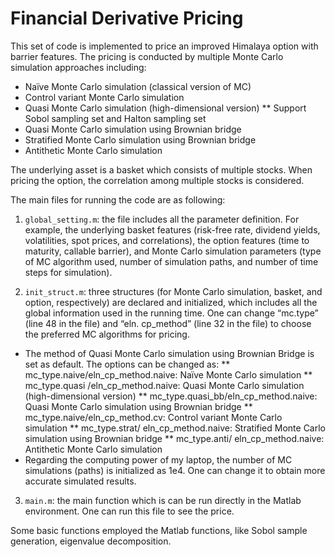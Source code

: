# Financial Derivative Pricing

This set of code is implemented to price an improved Himalaya option with barrier features. The pricing is conducted by multiple Monte Carlo simulation approaches including:

*	Naïve Monte Carlo simulation (classical version of MC)
*	Control variant Monte Carlo simulation
* Quasi Monte Carlo simulation (high-dimensional version)
**	Support Sobol sampling set and Halton sampling set
*	Quasi Monte Carlo simulation using Brownian bridge
*	Stratified Monte Carlo simulation using Brownian bridge 
*	Antithetic Monte Carlo simulation

The underlying asset is a basket which consists of multiple stocks. When pricing the option, the correlation among multiple stocks is considered. 

The main files for running the code are as following:

1. `global_setting.m`: the file includes all the parameter definition. For example, the underlying basket features (risk-free rate, dividend yields, volatilities, spot prices, and correlations), the option features (time to maturity, callable barrier), and Monte Carlo simulation parameters (type of MC algorithm used, number of simulation paths, and number of time steps for simulation).

2. `init_struct.m`: three structures (for Monte Carlo simulation, basket, and option, respectively) are declared and initialized, which includes all the global information used in the running time. One can change “mc.type” (line 48 in the file) and “eln. cp_method” (line 32 in the file) to choose the preferred MC algorithms for pricing.

* The method of Quasi Monte Carlo simulation using Brownian Bridge is set as default. The options can be changed as:
** mc_type.naive/eln_cp_method.naive:  Naïve Monte Carlo simulation
** mc_type.quasi /eln_cp_method.naive:  Quasi Monte Carlo simulation (high-dimensional version)
** mc_type.quasi_bb/eln_cp_method.naive:  Quasi Monte Carlo simulation using Brownian bridge
** mc_type.naive/eln_cp_method.cv:  Control variant Monte Carlo simulation
** mc_type.strat/ eln_cp_method.naive:  Stratified Monte Carlo simulation using Brownian bridge
** mc_type.anti/ eln_cp_method.naive:  Antithetic Monte Carlo simulation
* Regarding the computing power of my laptop, the number of MC simulations (paths) is initialized as 1e4. One can change it to obtain more accurate simulated results.

3. `main.m`: the main function which is can be run directly in the Matlab environment. One can run this file to see the price.

Some basic functions employed the Matlab functions, like Sobol sample generation, eigenvalue decomposition.
